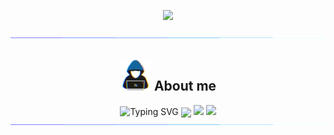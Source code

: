 <p align="center">
  <img src="https://count.getloli.com/get/@M786453?theme=gelbooru" />
</p>

<img src="https://github.com/M786453/M786453/raw/main/images/cool_bar.gif">


<div align=center>


## <picture><img src = "https://github.com/M786453/M786453/raw/main/images/about_me.gif" width = 50px></picture> **About me**

<img src="https://readme-typing-svg.demolab.com?font=Fira+Code&size=18&duration=1000&pause=100&multiline=true&width=500&height=80&color=006AFF&lines=SOFTWARE ENGINEER;TECHNOLOGY ENTHUSIAST;OPEN SOURCE CONTRIBUTOR;" alt="Typing SVG" />

  <img align="center" src="https://github-readme-stats.vercel.app/api/top-langs/?username=M786453&layout=donut&theme=transparent"/>

  <img src="https://github-readme-streak-stats.herokuapp.com/?user=M786453&theme=transparent"/>

  <img src="http://github-profile-summary-cards.vercel.app/api/cards/profile-details?username=M786453&theme=transparent" />
  
</div>

<img src="https://github.com/M786453/M786453/raw/main/images/cool_bar.gif">
